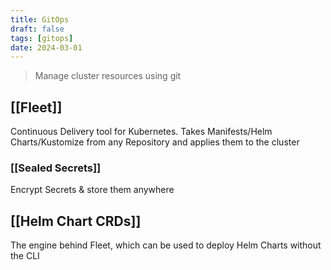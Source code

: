 ```yaml
---
title: GitOps
draft: false
tags: [gitops]
date: 2024-03-01
---
```


> Manage cluster resources using git

## [[Fleet]]
Continuous Delivery tool for Kubernetes. Takes Manifests/Helm Charts/Kustomize from any Repository and applies them to the cluster

### [[Sealed Secrets]]
Encrypt Secrets & store them anywhere

## [[Helm Chart CRDs]]
The engine behind Fleet, which can be used to deploy Helm Charts without the CLI
